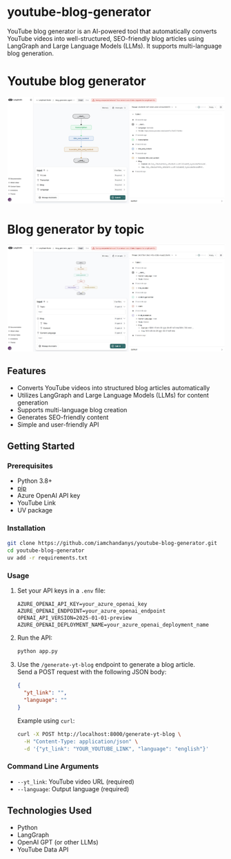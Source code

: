 # youtube-blog-generator
YouTube blog generator is an AI-powered tool that automatically converts YouTube videos into well-structured, SEO-friendly blog articles using LangGraph and Large Language Models (LLMs). It supports multi-language blog generation.

# Youtube blog generator
![LangSmith Logo](images/yt_blog_generator.jpg)

# Blog generator by topic
![LangSmith Logo](images/blog_generator.jpg)

## Features

- Converts YouTube videos into structured blog articles automatically
- Utilizes LangGraph and Large Language Models (LLMs) for content generation
- Supports multi-language blog creation
- Generates SEO-friendly content
- Simple and user-friendly API

## Getting Started

### Prerequisites

- Python 3.8+
- [pip](https://pip.pypa.io/en/stable/installation/)
- Azure OpenAI API key
- YouTube Link
- UV package

### Installation

```bash
git clone https://github.com/iamchandanys/youtube-blog-generator.git
cd youtube-blog-generator
uv add -r requirements.txt
```

### Usage

1. Set your API keys in a `.env` file:
    ```
    AZURE_OPENAI_API_KEY=your_azure_openai_key
    AZURE_OPENAI_ENDPOINT=your_azure_openai_endpoint
    OPENAI_API_VERSION=2025-01-01-preview
    AZURE_OPENAI_DEPLOYMENT_NAME=your_azure_openai_deployment_name
    ```

2. Run the API:
    ```bash
    python app.py
    ```

3. Use the `/generate-yt-blog` endpoint to generate a blog article.  
   Send a POST request with the following JSON body:
    ```json
    {
      "yt_link": "",
      "language": ""
    }
    ```
   Example using `curl`:
    ```bash
    curl -X POST http://localhost:8000/generate-yt-blog \
      -H "Content-Type: application/json" \
      -d '{"yt_link": "YOUR_YOUTUBE_LINK", "language": "english"}'
    ```

### Command Line Arguments

- `--yt_link`: YouTube video URL (required)
- `--language`: Output language (required)  

## Technologies Used

- Python
- LangGraph
- OpenAI GPT (or other LLMs)
- YouTube Data API